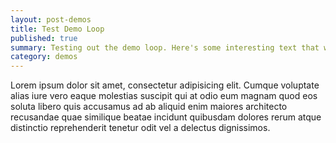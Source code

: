 ```yaml
---
layout: post-demos
title: Test Demo Loop
published: true
summary: Testing out the demo loop. Here's some interesting text that will numb your mind.
category: demos
---
```


Lorem ipsum dolor sit amet, consectetur adipisicing elit. Cumque voluptate alias iure vero eaque molestias suscipit qui at odio eum magnam quod eos soluta libero quis accusamus ad ab aliquid enim maiores architecto recusandae quae similique beatae incidunt quibusdam dolores rerum atque distinctio reprehenderit tenetur odit vel a delectus dignissimos.